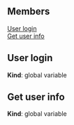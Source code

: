 ## Members

<dl>
<dt><a href="#User login">User login</a></dt>
<dd></dd>
<dt><a href="#Get user info">Get user info</a></dt>
<dd></dd>
</dl>

<a name="User login"></a>

## User login
**Kind**: global variable  
<a name="Get user info"></a>

## Get user info
**Kind**: global variable  
